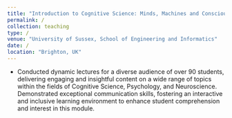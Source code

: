 ```yaml
---
title: "Introduction to Cognitive Science: Minds, Machines and Consciousness"
permalink: /
collection: teaching
type: /
venue: "University of Sussex, School of Engineering and Informatics"
date: /
location: "Brighton, UK"
---
```

- Conducted dynamic lectures for a diverse audience of over 90 students, delivering engaging and insightful content on a wide range of topics within the fields of Cognitive Science, Psychology, and Neuroscience. Demonstrated exceptional communication skills, fostering an interactive and inclusive learning environment to enhance student comprehension and interest in this module.